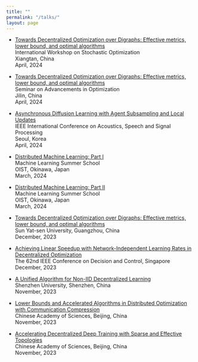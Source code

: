 ```yaml
---
title: ""
permalink: "/talks/"
layout: page
---
```


- [Towards Decentralized Optimization over Digraphs: Effective metrics, lower bound, and optimal algorithms](https://github.com/kunyuan827/kunyuan827.github.io/raw/master/resources/talk/DecentOPT_over_digraphs[Xiangtan].pdf) <br>
  International Workshop on Stochastic Optimization <br>
  Xiangtan, China  <br> 
  April, 2024 <br>

- [Towards Decentralized Optimization over Digraphs: Effective metrics, lower bound, and optimal algorithms](https://github.com/kunyuan827/kunyuan827.github.io/raw/master/resources/talk/DecentOPT_over_digraphs[Jilin].pdf) <br>
  Seminar on Advancements in Optimization <br>
  Jilin, China  <br> 
  April, 2024 <br>

- [Asynchronous Diffusion Learning with Agent Subsampling and Local Updates](https://github.com/kunyuan827/kunyuan827.github.io/raw/master/resources/talk/ICASSP2024.pdf) <br>
  IEEE International Conference on Acoustics, Speech and Signal Processing <br>
  Seoul, Korea  <br> 
  April, 2024 <br>

- [Distributed Machine Learning: Part I](https://github.com/kunyuan827/kunyuan827.github.io/raw/master/resources/talk/DistributedML-PartI[Okinawa].pdf) <br>
  Machine Learning Summer School <br>
  OIST, Okinawa, Japan  <br> 
  March, 2024 <br>

- [Distributed Machine Learning: Part II](https://github.com/kunyuan827/kunyuan827.github.io/raw/master/resources/talk/DistributedML-Part2[Okinawa].pdf) <br>
  Machine Learning Summer School <br>
  OIST, Okinawa, Japan  <br> 
  March, 2024 <br>

- [Towards Decentralized Optimization over Digraphs: Effective metrics, lower bound, and optimal algorithms](https://github.com/kunyuan827/kunyuan827.github.io/raw/master/resources/talk/column_digraphs.pdf) <br>
  Sun Yat-sen University, Guangzhou, China  <br> 
  December, 2023 <br>

- [Achieving Linear Speedup with Network-Independent Learning Rates in Decentralized Optimization](https://github.com/kunyuan827/kunyuan827.github.io/raw/master/resources/talk/Network_independent_learning_rate[CDC2023].pdf) <br>
  The 62nd IEEE Conference on Decision and Control, Singapore  <br> 
  December, 2023 <br>

- [A Unified Algorithm for Non-IID Decentralized Learning](https://github.com/kunyuan827/kunyuan827.github.io/raw/master/resources/talk/Unified_Decentralized_Learning[Shenzhen].pdf) <br>
  Shenzhen University, Shenzhen, China  <br> 
  November, 2023 <br>


- [Lower Bounds and Accelerated Algorithms in Distributed Optimization with Communication Compression](https://github.com/kunyuan827/kunyuan827.github.io/raw/master/resources/talk/OptimalCompression[CAS].pdf) <br>
  Chinese Academy of Sciences, Beijing, China  <br> 
  November, 2023 <br>

- [Accelerating Decentralized Deep Training with Sparse and Effective Topologies](https://github.com/kunyuan827/kunyuan827.github.io/raw/master/resources/talk/Topologies_for_decentralized_deep_learning[CAS].pdf) <br>
  Chinese Academy of Sciences, Beijing, China  <br> 
  November, 2023 <br>
